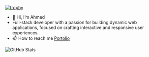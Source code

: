 [![trophy](https://github-profile-trophy.vercel.app/?username=Aofficial0&theme=dracula)](https://github.com/ryo-ma/github-profile-trophy)

- 👋 Hi, I’m Ahmed
- Full-stack developer with a passion for building dynamic web applications, focused on crafting interactive and responsive user experiences.
- 📫 How to reach me <a href='https://aofficial0.github.io/devportfolio/' >Portolio</a> 

![GitHub Stats](https://github-readme-stats.vercel.app/api?username=Aofficial0&theme=radical)

<!---
Aofficial0/Aofficial0 is a ✨ special ✨ repository because its `README.md` (this file) appears on your GitHub profile.
You can click the Preview link to take a look at your changes.
--->
